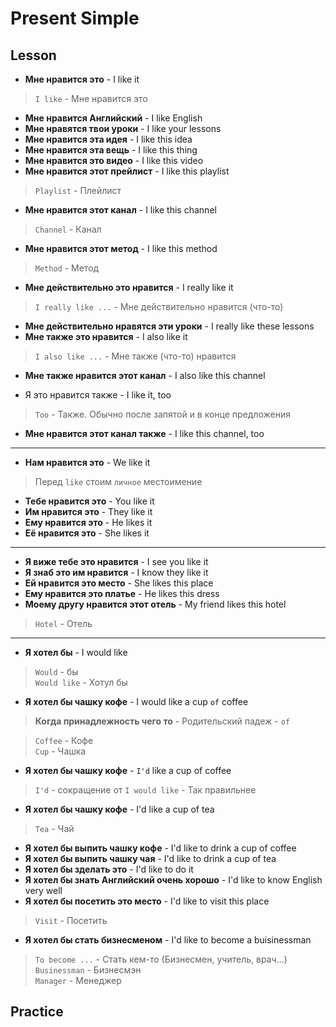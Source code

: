 # Present Simple

## Lesson

- **Мне нравится это** - I like it

> `I like` - Мне нравится это 

- **Мне нравится Английский** - I like English
- **Мне нравятся твои уроки** - I like your lessons
- **Мне нравится эта идея** - I like this idea
- **Мне нравится эта вещь** - I like this thing
- **Мне нравится это видео** - I like this video
- **Мне нравится этот прейлист** - I like this playlist

> `Playlist` - Плейлист

- **Мне нравится этот канал** - I like this channel

> `Channel` - Канал

- **Мне нравится этот метод** - I like this method

> `Method` - Метод

- **Мне действительно это нравится** - I really like it

> `I really like ...` - Мне действительно нравится (что-то)

- **Мне действительно нравятся эти уроки** - I really like these lessons
- **Мне также это нравится** - I also like it

> `I also like ...` - Мне также (что-то) нравится

- **Мне также нравится этот канал** - I also like this channel

- Я это нравится также - I like it, too

> `Too` - Также. Обычно после запятой и в конце предложения

- **Мне нравится этот канал также** - I like this channel, too

---------------------------------------

- **Нам нравится это** - We like it

> Перед `like` стоим `личное` местоимение

- **Тебе нравится это** - You like it
- **Им нравится это** - They like it
- **Ему нравится это** - He likes it
- **Её нравится это** - She likes it

---------------------------------------

- **Я виже тебе это нравится** - I see you like it
- **Я знаб это им нравится** - I know they like it
- **Ей нравится это место** - She likes this place
- **Ему нравится это платье** - He likes this dress
- **Моему другу нравится этот отель** - My friend likes this hotel

> `Hotel` - Отель

---------------------------------------

- **Я хотел бы** - I would like

> `Would` - бы  
  `Would like` - Хотул бы

- **Я хотел бы чашку кофе** - I would like a cup `of` coffee

> **Когда принадлежность чего то** - Родительский падеж - `of`

> `Coffee` - Кофе  
  `Cup` - Чашка

- **Я хотел бы чашку кофе** - `I'd` like a cup of coffee

> `I'd` - сокращение от `I would like` - Так правильнее

- **Я хотел бы чашку кофе** - I'd like a cup of tea

> `Tea` - Чай

- **Я хотел бы выпить чашку кофе** - I'd like to drink a cup of coffee
- **Я хотел бы выпить чашку чая** - I'd like to drink a cup of tea
- **Я хотел бы зделать это** - I'd like to do it
- **Я хотел бы знать Английский очень хорошо** - I'd like to know English very well
- **Я хотел бы посетить это место** - I'd like to visit this place

> `Visit` - Посетить

- **Я хотел бы стать бизнесменом** - I'd like to become a buisinessman

> `To become ...` - Стать кем-то (Бизнесмен, учитель, врач...)
  `Businessman` - Бизнесмэн   
  `Manager` - Менеджер

## Practice